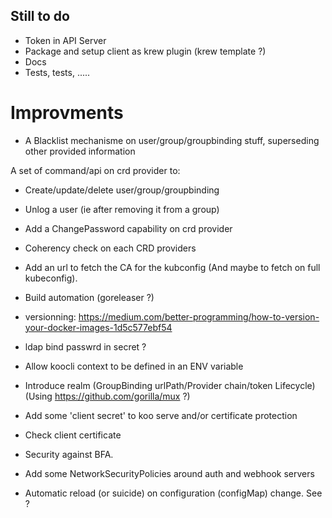 
## Still to do 

- Token in API Server 
- Package and setup client as krew plugin (krew template ?)
- Docs
- Tests, tests, .....

# Improvments

- A Blacklist mechanisme on user/group/groupbinding stuff, superseding other provided information

A set of command/api on crd provider to:
- Create/update/delete user/group/groupbinding
- Unlog a user (ie after removing it from a group)
- Add a ChangePassword capability on crd provider
- Coherency check on each CRD providers

- Add an url to fetch the CA for the kubconfig (And maybe to fetch on full kubeconfig).

- Build automation (goreleaser ?)
- versionning: https://medium.com/better-programming/how-to-version-your-docker-images-1d5c577ebf54

- ldap bind passwrd in secret ?
- Allow koocli context to be defined in an ENV variable
- Introduce realm (GroupBinding urlPath/Provider chain/token Lifecycle)  (Using https://github.com/gorilla/mux ?)
- Add some 'client secret' to koo serve and/or certificate protection

- Check client certificate
- Security against BFA.
- Add some NetworkSecurityPolicies around auth and webhook servers
- Automatic reload (or suicide) on configuration (configMap) change. See ?
